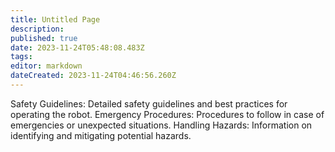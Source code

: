 ```yaml
---
title: Untitled Page
description: 
published: true
date: 2023-11-24T05:48:08.483Z
tags: 
editor: markdown
dateCreated: 2023-11-24T04:46:56.260Z
---
```


Safety Guidelines: Detailed safety guidelines and best practices for operating the robot.
Emergency Procedures: Procedures to follow in case of emergencies or unexpected situations.
Handling Hazards: Information on identifying and mitigating potential hazards.